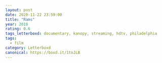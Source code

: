 ```yaml
---
layout: post 
date: 2020-11-22 23:59:00
title: "Rams"
year: 2018
rating: 0.6
tags_letterboxd: documentary, kanopy, streaming, hdtv, philadelphia
tags:
  - film
category: Letterboxd
canonical: https://boxd.it/1tnJLB
---
```

